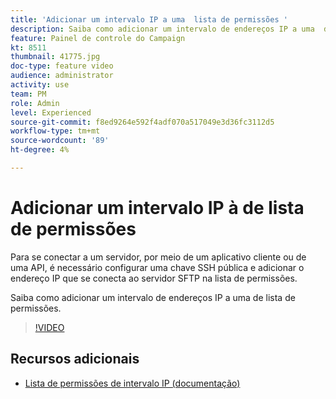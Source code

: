 ```yaml
---
title: 'Adicionar um intervalo IP a uma  lista de permissões '
description: Saiba como adicionar um intervalo de endereços IP a uma  de lista de permissões.
feature: Painel de controle do Campaign
kt: 8511
thumbnail: 41775.jpg
doc-type: feature video
audience: administrator
activity: use
team: PM
role: Admin
level: Experienced
source-git-commit: f8ed9264e592f4adf070a517049e3d36fc3112d5
workflow-type: tm+mt
source-wordcount: '89'
ht-degree: 4%

---
```


# Adicionar um intervalo IP à  de lista de permissões

Para se conectar a um servidor, por meio de um aplicativo cliente ou de uma API, é necessário configurar uma chave SSH pública e adicionar o endereço IP que se conecta ao servidor SFTP na lista de permissões.

Saiba como adicionar um intervalo de endereços IP a uma  de lista de permissões.

>[!VIDEO](https://video.tv.adobe.com/v/41775?quality=12)

## Recursos adicionais

* [Lista de permissões de intervalo IP (documentação)](https://experienceleague.adobe.com/docs/control-panel/using/sftp-management/ip-range-allow-listing.html)
